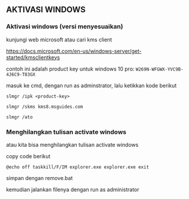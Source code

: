 ## AKTIVASI WINDOWS

### Aktivasi windows (versi menyesuaikan)
kunjungi web microsoft atau cari kms client

https://docs.microsoft.com/en-us/windows-server/get-started/kmsclientkeys

contoh ini adalah product key untuk windows 10 pro: `W269N-WFGWX-YVC9B-4J6C9-T83GX`

masuk ke cmd, dengan run as adminstrator, lalu ketikkan kode berikut

```
slmgr /ipk <product-key>
```

```
slmgr /skms kms8.msguides.com
```

```
slmgr /ato
```

### Menghilangkan tulisan activate windows

atau kita bisa menghilangkan tulisan activate windows

copy code berikut

```
@echo off taskkill/F/IM explorer.exe explorer.exe exit
```

simpan dengan remove.bat

kemudian jalankan filenya dengan run as administrator